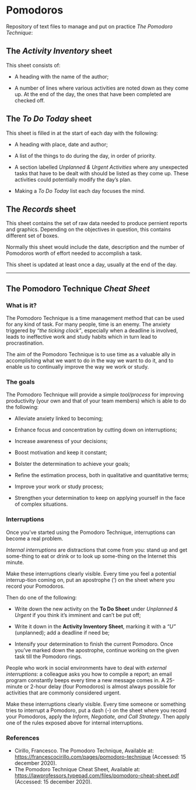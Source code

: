 # Pomodoros

Repository of text files to manage and put on practice _The Pomodoro Technique_:

## The _Activity Inventory_ sheet

This sheet consists of:

- A heading with the name of the author;

- A number of lines where various activities are noted down as they come up. At the end of the day, the ones that have been completed are checked off.

## The _To Do Today_ sheet

This sheet is filled in at the start of each day with the following:

- A heading with place, date and author;

- A list of the things to do during the day, in order of priority.

- A section labelled _Unplanned & Urgent Activities_ where any unexpected tasks that have to be dealt with should be listed as they come up. These activities could potentially modify the day’s plan.

- Making a _To Do Today_ list each day focuses the mind.

## The _Records_ sheet

This sheet contains the set of raw data needed to produce pernient reports and graphics. Depending on the objectives in question, this contains different set of boxes.

Normally this sheet would include the date, description and the number of Pomodoros worth of effort needed to accomplish a task.

This sheet is updated at least once a day, usually at the end of the day.

***

## The Pomodoro Technique _Cheat Sheet_

### What is it?

The Pomodoro Technique is a time management method that can be used for any kind of task. For many people, time is an enemy. The anxiety triggered by _“the ticking clock”_, especially when a deadline is involved, leads to ineffective work and study habits which in turn lead to procrastination.

The aim of the Pomodoro Technique is to use time as a valuable ally in accomplishing what we want to do in the way we want to do it, and to enable us to continually improve the way we work or study.

### The goals

 The Pomodoro Technique will provide a simple _tool/process_ for improving productivity (your own and that of your team members) which is able to do the following:

 - Alleviate anxiety linked to becoming;

 - Enhance focus and concentration by cutting down on interruptions;

 - Increase awareness of your decisions;

 - Boost motivation and keep it constant;

 - Bolster the determination to achieve your goals;

 - Refine the estimation process, both in qualitative and quantitative terms;

 - Improve your work or study process;

 - Strengthen your determination to keep on applying yourself in the face of complex situations.

### Interruptions

Once you’ve started using the Pomodoro Technique, interruptions can become a real problem.

_Internal interruptions_ are distractions that come from you: stand up and get some-thing to eat or drink or to look up some-thing on the Internet this minute.

Make these interruptions clearly visible. Every time you feel a potential interrup-tion coming on, put an apostrophe (’) on the sheet where you record your Pomodoros.

Then do one of the following:

- Write down the new activity on the __To Do Sheet__ under _Unplanned & Urgent_ if you think it’s imminent and can’t be put off;

- Write it down in the __Activity Inventory Sheet__, marking it with a _“U”_ (unplanned); add a deadline if need be;

- Intensify your determination to finish the current Pomodoro. Once you’ve marked down the apostrophe, continue working on the given task till the Pomodoro rings.

People who work in social environments have to deal with _external interruptions_: a colleague asks you how to compile a report; an email program constantly beeps every time a new message comes in. A 25-minute or 2-hour delay (four Pomodoros) is almost always possible for activities that are commonly considered urgent.

Make these interruptions clearly visible. Every time someone or something tries to interrupt a Pomodoro, put a dash (-) on the sheet where you record your Pomodoros, apply the _Inform, Negotiate, and Call Strategy_. Then apply one of the rules exposed above for internal interruptions.

### References

- Cirillo, Francesco. The Pomodoro Technique, Available at: https://francescocirillo.com/pages/pomodoro-technique (Accessed: 15 december 2020).
- The Pomodoro Technique Cheat Sheet, Available at: https://lawprofessors.typepad.com/files/pomodoro-cheat-sheet.pdf (Accessed: 15 december 2020).
